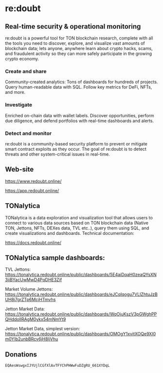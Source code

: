 # re:doubt
## Real-time security & operational monitoring

re:doubt is a powerful tool for TON blockchain research, complete with all the tools you need to discover, explore, and visualize vast amounts of blockchain data; lets anyone, anywhere learn about crypto hacks, scams, and fraudulent activity so they can more safely participate in the growing crypto economy.

### Create and share
Community-created analytics: Tons of dashboards for hundreds of projects. Query human-readable data with SQL. Follow key metrics for DeFi, NFTs, and more.

### Investigate
Enriched on-chain data with wallet labels. Discover opportunities, perform due diligence, and defend portfolios with real-time dashboards and alerts.

### Detect and monitor
re:doubt is a community-based security platform to prevent or mitigate smart contract exploits as they occur. The goal of re:doubt is to detect threats and other system-critical issues in real-time.

## Web-site

https://www.redoubt.online/

https://app.redoubt.online/

## TONalytica

TONalytica is a data exploration and visualization tool that allows users to connect to various data sources based on TON blockchain data (Native TON, Jettons, NFTs, DEXes data, TVL etc..), query them using SQL, and create visualizations and dashboards. Technical documentation:

https://docs.redoubt.online/

## TONalytica sample dashboards:


TVL Jettons: 
https://tonalytica.redoubt.online/public/dashboards/5E4aiDqaH0zeaQYsXN3iiBYacUwMwD4PqDHE3Zif

Market Volume Jettons:
https://tonalytica.redoubt.online/public/dashboards/eJCqlqogu7VLIZhtuJzBUH8i7grZTp6McjHTmvhs

Jetton <specific> Market Data:
https://tonalytica.redoubt.online/public/dashboards/WqOjuKszV3pGWghPPQHddollRAgM0ykx54mNmYt9

Jetton <specific> Market Data, simplest version:
https://tonalytica.redoubt.online/public/dashboards/OMOgY1xvitXOQe9XI0m0YIb2unbBRcv6jH8ljVhu


## Donations
```EQAesWswgxIJYUjlCGfXlAvTFYChPHWwFuDZgRU_661XYDqL```
